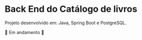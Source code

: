 # Back End do Catálogo de livros 

Projeto desenvolvido em: Java, Spring Boot e PostgreSQL.

🚧 Em andamento 🚧
